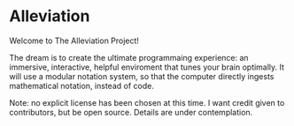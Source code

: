 # Alleviation
Welcome to The Alleviation Project!

The dream is to create the ultimate programmaing experience: an immersive, interactive, helpful enviroment that tunes your
brain optimally. It will use a modular notation system, so that the computer directly ingests mathematical notation, instead
of code.

Note: no explicit license has been chosen at this time. I want credit given to contributors, but be open source. Details are under contemplation.

